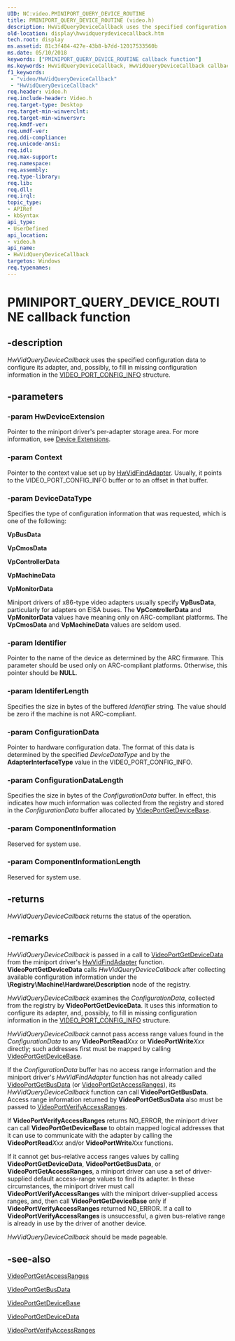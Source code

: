 ```yaml
---
UID: NC:video.PMINIPORT_QUERY_DEVICE_ROUTINE
title: PMINIPORT_QUERY_DEVICE_ROUTINE (video.h)
description: HwVidQueryDeviceCallback uses the specified configuration data to configure its adapter, and, possibly, to fill in missing configuration information in the VIDEO_PORT_CONFIG_INFO structure.
old-location: display\hwvidquerydevicecallback.htm
tech.root: display
ms.assetid: 81c3f484-427e-43b8-b7dd-12017533560b
ms.date: 05/10/2018
keywords: ["PMINIPORT_QUERY_DEVICE_ROUTINE callback function"]
ms.keywords: HwVidQueryDeviceCallback, HwVidQueryDeviceCallback callback function [Display Devices], PMINIPORT_QUERY_DEVICE_ROUTINE, PMINIPORT_QUERY_DEVICE_ROUTINE callback, VideoMiniport_Functions_9da236b0-f97f-410d-a0e7-c65499d7db8b.xml, display.hwvidquerydevicecallback, video/HwVidQueryDeviceCallback
f1_keywords:
 - "video/HwVidQueryDeviceCallback"
 - "HwVidQueryDeviceCallback"
req.header: video.h
req.include-header: Video.h
req.target-type: Desktop
req.target-min-winverclnt: 
req.target-min-winversvr: 
req.kmdf-ver: 
req.umdf-ver: 
req.ddi-compliance: 
req.unicode-ansi: 
req.idl: 
req.max-support: 
req.namespace: 
req.assembly: 
req.type-library: 
req.lib: 
req.dll: 
req.irql: 
topic_type:
- APIRef
- kbSyntax
api_type:
- UserDefined
api_location:
- video.h
api_name:
- HwVidQueryDeviceCallback
targetos: Windows
req.typenames: 
---
```


# PMINIPORT_QUERY_DEVICE_ROUTINE callback function


## -description


<i>HwVidQueryDeviceCallback</i> uses the specified configuration data to configure its adapter, and, possibly, to fill in missing configuration information in the <a href="https://docs.microsoft.com/windows-hardware/drivers/ddi/video/ns-video-_video_port_config_info">VIDEO_PORT_CONFIG_INFO</a> structure.


## -parameters




### -param HwDeviceExtension

Pointer to the miniport driver's per-adapter storage area. For more information, see <a href="https://docs.microsoft.com/windows-hardware/drivers/kernel/device-extensions">Device Extensions</a>.


### -param Context

Pointer to the context value set up by <a href="https://docs.microsoft.com/windows-hardware/drivers/ddi/video/nc-video-pvideo_hw_find_adapter">HwVidFindAdapter</a>. Usually, it points to the VIDEO_PORT_CONFIG_INFO buffer or to an offset in that buffer.


### -param DeviceDataType

Specifies the type of configuration information that was requested, which is one of the following:

<b>VpBusData</b>

<b><b>VpCmosData</b></b>

<b><b>VpControllerData</b></b>

<b><b>VpMachineData</b></b>

<b><b>VpMonitorData</b></b>

Miniport drivers of x86-type video adapters usually specify <b>VpBusData</b>, particularly for adapters on EISA buses. The <b>VpControllerData</b> and <b>VpMonitorData</b> values have meaning only on ARC-compliant platforms. The <b>VpCmosData</b> and <b>VpMachineData</b> values are seldom used.  


### -param Identifier

Pointer to the name of the device as determined by the ARC firmware. This parameter should be used only on ARC-compliant platforms. Otherwise, this pointer should be <b>NULL</b>.


### -param IdentiferLength

Specifies the size in bytes of the buffered <i>Identifier</i> string<i>.</i> The value should be zero if the machine is not ARC-compliant.

### -param ConfigurationData

Pointer to hardware configuration data. The format of this data is determined by the specified <i>DeviceDataType</i> and by the <b>AdapterInterfaceType</b> value in the VIDEO_PORT_CONFIG_INFO.


### -param ConfigurationDataLength

Specifies the size in bytes of the <i>ConfigurationData</i> buffer. In effect, this indicates how much information was collected from the registry and stored in the <i>ConfigurationData</i> buffer allocated by <a href="https://docs.microsoft.com/windows-hardware/drivers/ddi/video/nf-video-videoportgetdevicebase">VideoPortGetDeviceBase</a>.


### -param ComponentInformation

Reserved for system use.


### -param ComponentInformationLength

Reserved for system use.





## -returns



<i>HwVidQueryDeviceCallback</i> returns the status of the operation.




## -remarks



<i>HwVidQueryDeviceCallback</i> is passed in a call to <a href="https://docs.microsoft.com/windows-hardware/drivers/ddi/video/nf-video-videoportgetdevicedata">VideoPortGetDeviceData</a> from the miniport driver's <a href="https://docs.microsoft.com/windows-hardware/drivers/ddi/video/nc-video-pvideo_hw_find_adapter">HwVidFindAdapter</a> function. <b>VideoPortGetDeviceData</b> calls <i>HwVidQueryDeviceCallback</i> after collecting available configuration information under the <b>\Registry\Machine\Hardware\Description</b> node of the registry.

<i>HwVidQueryDeviceCallback</i> examines the <i>ConfigurationData</i>, collected from the registry by <b>VideoPortGetDeviceData</b>. It uses this information to configure its adapter, and, possibly, to fill in missing configuration information in the <a href="https://docs.microsoft.com/windows-hardware/drivers/ddi/video/ns-video-_video_port_config_info">VIDEO_PORT_CONFIG_INFO</a> structure.

<i>HwVidQueryDeviceCallback</i> cannot pass access range values found in the <i>ConfigurationData</i> to any <b>VideoPortRead</b><i>Xxx</i> or <b>VideoPortWrite</b><i>Xxx</i> directly; such addresses first must be mapped by calling <a href="https://docs.microsoft.com/windows-hardware/drivers/ddi/video/nf-video-videoportgetdevicebase">VideoPortGetDeviceBase</a>.

If the <i>ConfigurationData</i> buffer has no access range information and the miniport driver's <i>HwVidFindAdapter</i> function has not already called <a href="https://docs.microsoft.com/windows-hardware/drivers/ddi/video/nf-video-videoportgetbusdata">VideoPortGetBusData</a> (or <a href="https://docs.microsoft.com/windows-hardware/drivers/ddi/video/nf-video-videoportgetaccessranges">VideoPortGetAccessRanges</a>), its <i>HwVidQueryDeviceCallback</i> function can call <b>VideoPortGetBusData</b>. Access range information returned by <b>VideoPortGetBusData</b> also must be passed to <a href="https://docs.microsoft.com/windows-hardware/drivers/ddi/video/nf-video-videoportverifyaccessranges">VideoPortVerifyAccessRanges</a>.

If <b>VideoPortVerifyAccessRanges</b> returns NO_ERROR, the miniport driver can call <b>VideoPortGetDeviceBase</b> to obtain mapped logical addresses that it can use to communicate with the adapter by calling the <b>VideoPortRead</b><i>Xxx</i> and/or <b>VideoPortWrite</b><i>Xxx</i> functions.

If it cannot get bus-relative access ranges values by calling <b>VideoPortGetDeviceData</b>, <b>VideoPortGetBusData</b>, or <b>VideoPortGetAccessRanges</b>, a miniport driver can use a set of driver-supplied default access-range values to find its adapter. In these circumstances, the miniport driver must call <b>VideoPortVerifyAccessRanges</b> with the miniport driver-supplied access ranges, and, then call <b>VideoPortGetDeviceBase</b> only if <b>VideoPortVerifyAccessRanges</b> returned NO_ERROR. If a call to <b>VideoPortVerifyAccessRanges</b> is unsuccessful, a given bus-relative range is already in use by the driver of another device.

<i>HwVidQueryDeviceCallback</i> should be made pageable.




## -see-also




<a href="https://docs.microsoft.com/windows-hardware/drivers/ddi/video/nf-video-videoportgetaccessranges">VideoPortGetAccessRanges</a>



<a href="https://docs.microsoft.com/windows-hardware/drivers/ddi/video/nf-video-videoportgetbusdata">VideoPortGetBusData</a>



<a href="https://docs.microsoft.com/windows-hardware/drivers/ddi/video/nf-video-videoportgetdevicebase">VideoPortGetDeviceBase</a>



<a href="https://docs.microsoft.com/windows-hardware/drivers/ddi/video/nf-video-videoportgetdevicedata">VideoPortGetDeviceData</a>



<a href="https://docs.microsoft.com/windows-hardware/drivers/ddi/video/nf-video-videoportverifyaccessranges">VideoPortVerifyAccessRanges</a>
 

 

